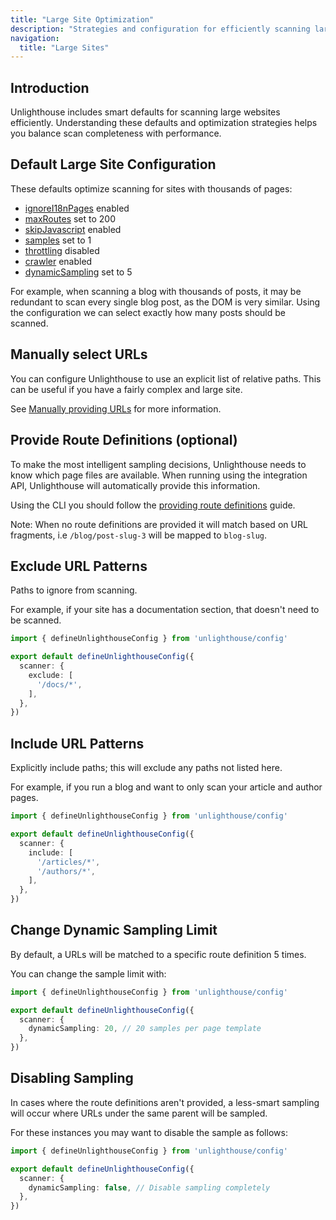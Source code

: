 ```yaml
---
title: "Large Site Optimization"
description: "Strategies and configuration for efficiently scanning large websites with thousands of pages."
navigation:
  title: "Large Sites"
---
```


## Introduction

Unlighthouse includes smart defaults for scanning large websites efficiently. Understanding these defaults and optimization strategies helps you balance scan completeness with performance.

## Default Large Site Configuration

These defaults optimize scanning for sites with thousands of pages:

- [ignoreI18nPages](/api/config#scanner-ignorei18npages) enabled
- [maxRoutes](/api/config#scanner-maxroutes) set to 200
- [skipJavascript](/api/config#scanner-skipjavascript) enabled
- [samples](/api/config#scanner-samples) set to 1
- [throttling](/api/config#scanner-throttle) disabled
- [crawler](/api/config#scanner-crawler) enabled
- [dynamicSampling](/api/config#scanner-crawler) set to 5

For example, when scanning a blog with thousands of posts, it may be redundant to scan every single blog post, as the
DOM is very similar. Using the configuration we can select exactly how many posts should be scanned.

## Manually select URLs

You can configure Unlighthouse to use an explicit list of relative paths. This can be useful if you have a fairly complex
and large site.

See [Manually providing URLs](/guide/guides/url-discovery#manually-providing-urls) for more information.

## Provide Route Definitions (optional)

To make the most intelligent sampling decisions, Unlighthouse needs to know which page files are available. When running
using the
integration API, Unlighthouse will automatically provide this information.

Using the CLI you should follow the [providing route definitions](/guide/guides/route-definitions) guide.

Note: When no route definitions are provided it will match based on URL fragments, i.e `/blog/post-slug-3` will be
mapped to
`blog-slug`.

## Exclude URL Patterns

Paths to ignore from scanning.

For example, if your site has a documentation section, that doesn't need to be scanned.

```ts
import { defineUnlighthouseConfig } from 'unlighthouse/config'

export default defineUnlighthouseConfig({
  scanner: {
    exclude: [
      '/docs/*',
    ],
  },
})
```

## Include URL Patterns

Explicitly include paths; this will exclude any paths not listed here.

For example, if you run a blog and want to only scan your article and author pages.

```ts
import { defineUnlighthouseConfig } from 'unlighthouse/config'

export default defineUnlighthouseConfig({
  scanner: {
    include: [
      '/articles/*',
      '/authors/*',
    ],
  },
})
```

## Change Dynamic Sampling Limit

By default, a URLs will be matched to a specific route definition 5 times.

You can change the sample limit with:

```ts
import { defineUnlighthouseConfig } from 'unlighthouse/config'

export default defineUnlighthouseConfig({
  scanner: {
    dynamicSampling: 20, // 20 samples per page template
  },
})
```

## Disabling Sampling

In cases where the route definitions aren't provided, a less-smart sampling will occur where URLs under the same parent
will be sampled.

For these instances you may want to disable the sample as follows:

```ts
import { defineUnlighthouseConfig } from 'unlighthouse/config'

export default defineUnlighthouseConfig({
  scanner: {
    dynamicSampling: false, // Disable sampling completely
  },
})
```
